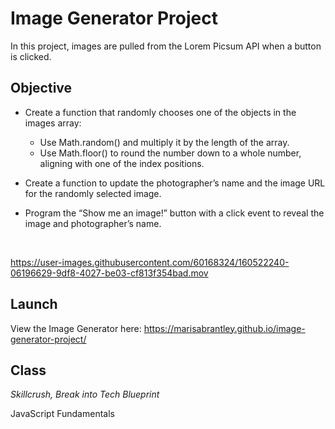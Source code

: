 # Image Generator Project
In this project, images are pulled from the Lorem Picsum API when a button is clicked.

## Objective

* Create a function that randomly chooses one of the objects in the images array:
    * Use Math.random() and multiply it by the length of the array.
    * Use Math.floor() to round the number down to a whole number, aligning with one of the index positions.

* Create a function to update the photographer’s name and the image URL for the randomly selected image.

* Program the “Show me an image!” button with a click event to reveal the image and photographer’s name.
<br/>

https://user-images.githubusercontent.com/60168324/160522240-06196629-9df8-4027-be03-cf813f354bad.mov


## Launch

View the Image Generator here: https://marisabrantley.github.io/image-generator-project/

## Class
*Skillcrush, Break into Tech Blueprint*

JavaScript Fundamentals
